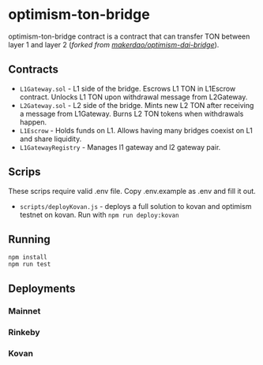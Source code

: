 # optimism-ton-bridge

optimism-ton-bridge contract is a contract that can transfer TON between layer 1 and layer 2 (*forked from [makerdao/optimism-dai-bridge](https://github.com/makerdao/optimism-dai-bridge)*).

## Contracts

- `L1Gateway.sol` - L1 side of the bridge. Escrows L1 TON in L1Escrow contract. Unlocks L1 TON upon withdrawal message from L2Gateway.
- `L2Gateway.sol` - L2 side of the bridge. Mints new L2 TON after receiving a message from L1Gateway. Burns L2 TON tokens when withdrawals happen.
- `L1Escrow` - Holds funds on L1. Allows having many bridges coexist on L1 and share liquidity.
- `L1GatewayRegistry` - Manages l1 gateway and l2 gateway pair.

## Scrips

These scrips require valid .env file. Copy .env.example as .env and fill it out.

- `scripts/deployKovan.js` - deploys a full solution to kovan and optimism testnet on kovan. Run with `npm run deploy:kovan`

## Running

```
npm install
npm run test
```

## Deployments

### Mainnet

### Rinkeby

### Kovan
